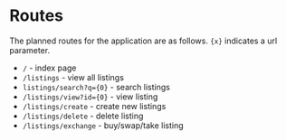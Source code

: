 # Routes

The planned routes for the application are as follows. `{x}` indicates a url
parameter.

- `/` - index page
- `/listings` - view all listings
- `listings/search?q={0}` - search listings
- `/listings/view?id={0}` - view listing
- `/listings/create` - create new listings
- `/listings/delete` - delete listing
- `/listings/exchange` - buy/swap/take listing